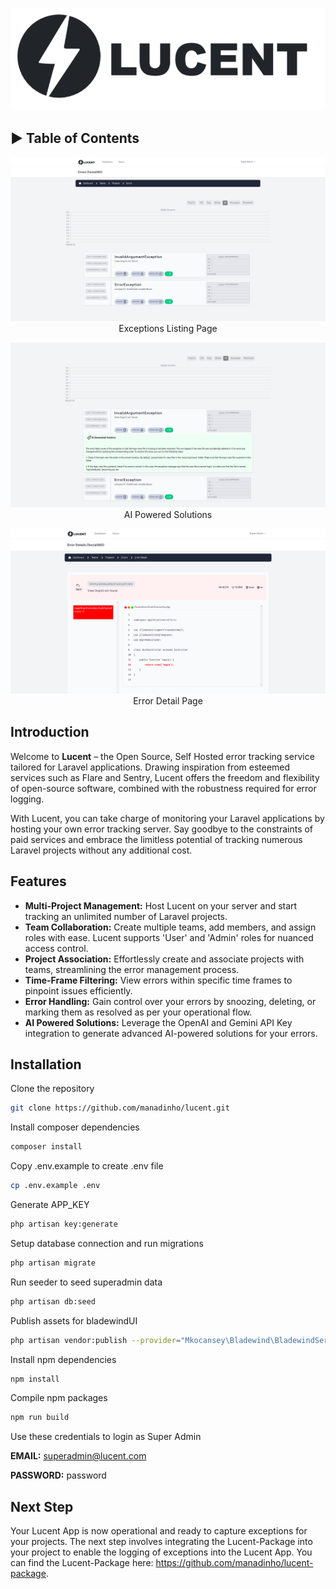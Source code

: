 <div align="center">
  
![Lucent](lucent-logo-light.png)

</div>

## ▶️ Table of Contents

<div align="center">
  
![Exceptions](project_exceptions.png)
Exceptions Listing Page
</div>

<div align="center">
  
![AI Powered Solutions](AI_powered_solutions.png)
AI Powered Solutions
</div>

<div align="center">
  
![Error Detail Page](error_detail_page.png)
Error Detail Page
</div>

## Introduction

Welcome to **Lucent** – the Open Source, Self Hosted error tracking service tailored for Laravel applications. Drawing inspiration from esteemed services such as Flare and Sentry, Lucent offers the freedom and flexibility of open-source software, combined with the robustness required for error logging.

With Lucent, you can take charge of monitoring your Laravel applications by hosting your own error tracking server. Say goodbye to the constraints of paid services and embrace the limitless potential of tracking numerous Laravel projects without any additional cost.

## Features

- **Multi-Project Management:** Host Lucent on your server and start tracking an unlimited number of Laravel projects.
- **Team Collaboration:** Create multiple teams, add members, and assign roles with ease. Lucent supports 'User' and 'Admin' roles for nuanced access control.
- **Project Association:** Effortlessly create and associate projects with teams, streamlining the error management process.
- **Time-Frame Filtering:** View errors within specific time frames to pinpoint issues efficiently.
- **Error Handling:** Gain control over your errors by snoozing, deleting, or marking them as resolved as per your operational flow.
- **AI Powered Solutions:** Leverage the OpenAI and Gemini API Key integration to generate advanced AI-powered solutions for your errors.



## Installation
Clone the repository
```bash
git clone https://github.com/manadinho/lucent.git
```
Install composer dependencies
```bash
composer install
```
Copy .env.example to create .env file
```bash
cp .env.example .env
```
Generate APP_KEY
```bash
php artisan key:generate
```
Setup database connection and run migrations
```bash
php artisan migrate
```
Run seeder to seed superadmin data
```bash
php artisan db:seed
```
Publish assets for bladewindUI
```bash
php artisan vendor:publish --provider="Mkocansey\Bladewind\BladewindServiceProvider" --tag=bladewind-public --force
```
Install npm dependencies
```bash
npm install
```
Compile npm packages
```bash
npm run build
```
Use these credentials to login as Super Admin

**EMAIL:** superadmin@lucent.com

**PASSWORD:** password
## Next Step

Your Lucent App is now operational and ready to capture exceptions for your projects. The next step involves integrating the Lucent-Package into your project to enable the logging of exceptions into the Lucent App. You can find the Lucent-Package here: https://github.com/manadinho/lucent-package.
